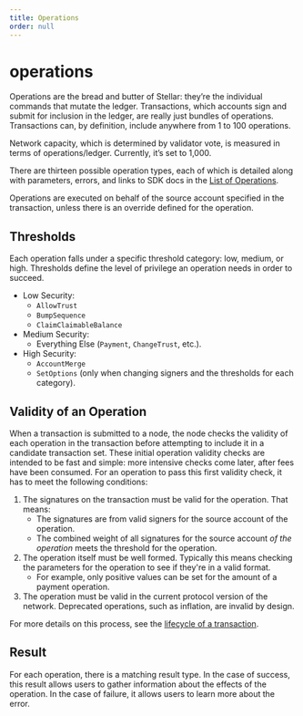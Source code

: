```yaml
---
title: Operations
order: null
---
```


# operations

Operations are the bread and butter of Stellar: they’re the individual commands that mutate the ledger. Transactions, which accounts sign and submit for inclusion in the ledger, are really just bundles of operations. Transactions can, by definition, include anywhere from 1 to 100 operations.

Network capacity, which is determined by validator vote, is measured in terms of operations/ledger. Currently, it’s set to 1,000.

There are thirteen possible operation types, each of which is detailed along with parameters, errors, and links to SDK docs in the [List of Operations](../docs/start/list-of-operations.md).

Operations are executed on behalf of the source account specified in the transaction, unless there is an override defined for the operation.

## Thresholds

Each operation falls under a specific threshold category: low, medium, or high. Thresholds define the level of privilege an operation needs in order to succeed.

* Low Security:
  * `AllowTrust`
  * `BumpSequence`
  * `ClaimClaimableBalance`
* Medium Security:
  * Everything Else \(`Payment`, `ChangeTrust`, etc.\).
* High Security:
  * `AccountMerge`
  * `SetOptions` \(only when changing signers and the thresholds for each category\).

## Validity of an Operation

When a transaction is submitted to a node, the node checks the validity of each operation in the transaction before attempting to include it in a candidate transaction set. These initial operation validity checks are intended to be fast and simple: more intensive checks come later, after fees have been consumed. For an operation to pass this first validity check, it has to meet the following conditions:

1. The signatures on the transaction must be valid for the operation. That means:
   * The signatures are from valid signers for the source account of the operation.
   * The combined weight of all signatures for the source account _of the operation_ meets the threshold for the operation.
2. The operation itself must be well formed. Typically this means checking the parameters for the operation to see if they're in a valid format.
   * For example, only positive values can be set for the amount of a payment operation.
3. The operation must be valid in the current protocol version of the network. Deprecated operations, such as inflation, are invalid by design.

For more details on this process, see the [lifecycle of a transaction](transactions.md#transaction-lifecycle).

## Result

For each operation, there is a matching result type. In the case of success, this result allows users to gather information about the effects of the operation. In the case of failure, it allows users to learn more about the error.

